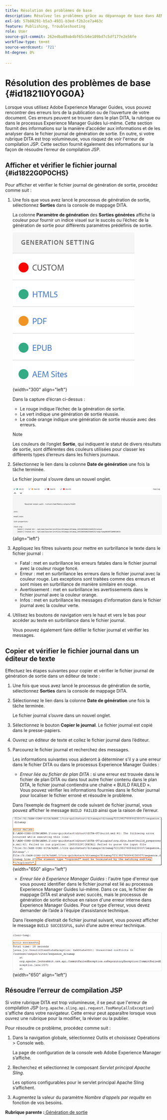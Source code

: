 ```yaml
---
title: Résolution des problèmes de base
description: Résolvez les problèmes grâce au dépannage de base dans AEM Guides. Découvrez comment afficher, copier et vérifier le fichier journal dans un éditeur de texte et résoudre les erreurs de compilation JSP.
exl-id: 57b88291-b5a3-4931-b3ed-f2b2ce7a463c
feature: Publishing, Troubleshooting
role: User
source-git-commit: 262edba89ab4bf65cb6e109bd7c5df177e2e56fe
workflow-type: tm+mt
source-wordcount: '721'
ht-degree: 0%

---
```


# Résolution des problèmes de base {#id1821I0Y0G0A}

Lorsque vous utilisez Adobe Experience Manager Guides, vous pouvez rencontrer des erreurs lors de la publication ou de l’ouverture de votre document. Ces erreurs peuvent se trouver dans le plan DITA, la rubrique ou dans le processus Experience Manager Guides lui-même. Cette section fournit des informations sur la manière d’accéder aux informations et de les analyser dans le fichier journal de génération de sortie. En outre, si votre rubrique DITA est trop volumineuse, vous risquez de voir l&#39;erreur de compilation JSP. Cette section fournit également des informations sur la façon de résoudre l’erreur de compilation JSP.

## Afficher et vérifier le fichier journal {#id1822G0P0CHS}

Pour afficher et vérifier le fichier journal de génération de sortie, procédez comme suit :

1. Une fois que vous avez lancé le processus de génération de sortie, sélectionnez **Sorties** dans la console de mappage DITA.

   La colonne **Paramètre de génération** des **Sorties générées** affiche la couleur pour fournir un indice visuel sur le succès ou l’échec de la génération de sortie pour différents paramètres prédéfinis de sortie.

   ![](images/output-general-settings-new.png){width="300" align="left"}

   Dans la capture d’écran ci-dessus :

   - Le rouge indique l’échec de la génération de sortie.
   - Le vert indique une génération de sortie réussie.
   - Le code orange indique une génération de sortie réussie avec des erreurs.

   >[!NOTE]
   >
   > Les couleurs de l’onglet **Sortie**, qui indiquent le statut de divers résultats de sortie, sont différentes des couleurs utilisées pour classer les différents types d’erreurs dans les fichiers journaux.

1. Sélectionnez le lien dans la colonne **Date de génération** une fois la tâche terminée.

   Le fichier journal s’ouvre dans un nouvel onglet.

   ![](images/log-file-new.png){align="left"}

1. Appliquez les filtres suivants pour mettre en surbrillance le texte dans le fichier journal :
   - Fatal : met en surbrillance les erreurs fatales dans le fichier journal avec la couleur rouge foncé.
   - Erreur : met en surbrillance les erreurs dans le fichier journal avec la couleur rouge. Les exceptions sont traitées comme des erreurs et sont mises en surbrillance de manière similaire en rouge.
   - Avertissement : met en surbrillance les avertissements dans le fichier journal avec la couleur orange.
   - Infos : met en surbrillance les messages d’information dans le fichier journal avec la couleur verte.

1. Utilisez les boutons de navigation vers le haut et vers le bas pour accéder au texte en surbrillance dans le fichier journal.

   Vous pouvez également faire défiler le fichier journal et vérifier les messages.


## Copier et vérifier le fichier journal dans un éditeur de texte

Effectuez les étapes suivantes pour copier et vérifier le fichier journal de génération de sortie dans un éditeur de texte :

1. Une fois que vous avez lancé le processus de génération de sortie, sélectionnez **Sorties** dans la console de mappage DITA.

1. Sélectionnez le lien dans la colonne **Date de génération** une fois la tâche terminée.

   Le fichier journal s’ouvre dans un nouvel onglet.

1. Sélectionnez le bouton **Copier le journal**. Le fichier journal est copié dans le presse-papiers.
1. Ouvrez un éditeur de texte et collez le fichier journal dans l’éditeur.

1. Parcourez le fichier journal et recherchez des messages.

   Les informations suivantes vous aideront à déterminer s&#39;il y a une erreur dans le fichier DITA ou dans le processus Experience Manager Guides :

   - *Erreur liée au fichier de plan DITA* : si une erreur est trouvée dans le fichier de plan DITA ou dans tout autre fichier contenu dans le plan DITA, le fichier journal contiendra une chaîne « BUILD FAILED ». Vous pouvez vérifier les informations fournies dans le fichier journal pour localiser le fichier erroné et résoudre le problème.

   Dans l’exemple de fragment de code suivant de fichier journal, vous pouvez afficher le message `BUILD FAILED` ainsi que la raison de l’erreur.

   ![](images/dita-error-in-log-file.png){width="650" align="left"}

   - *Erreur liée à Experience Manager Guides* : l&#39;autre type d&#39;erreur que vous pouvez identifier dans le fichier journal est lié au processus Experience Manager Guides lui-même. Dans ce cas, le fichier de mappage DITA est analysé avec succès, mais le processus de génération de sortie échoue en raison d&#39;une erreur interne dans Experience Manager Guides. Pour ce type d’erreur, vous devez demander de l’aide à l’équipe d’assistance technique.

   Dans l’exemple d’extrait de fichier journal suivant, vous pouvez afficher le message `BUILD SUCCESSFUL`, suivi d’une autre erreur technique.

   ![](images/process-error-in-log-file.png){width="650" align="left"}


## Résoudre l’erreur de compilation JSP

Si votre rubrique DITA est trop volumineuse, il se peut que l&#39;erreur de compilation JSP \(`org.apache.sling.api.request.TooManyCallsException`\) s&#39;affiche dans votre navigateur. Cette erreur peut apparaître lorsque vous ouvrez une rubrique pour la modifier, la réviser ou la publier.

Pour résoudre ce problème, procédez comme suit :

1. Dans la navigation globale, sélectionnez Outils et choisissez Opérations \> Console web.

   La page de configuration de la console web Adobe Experience Manager s’affiche.

1. Recherchez et sélectionnez le composant *Servlet principal Apache Sling*.

   Les options configurables pour le servlet principal Apache Sling s’affichent.

1. Augmentez la valeur du paramètre *Nombre d’appels par requête* en fonction de vos besoins.


**Rubrique parente :**[ Génération de sortie](generate-output.md)
